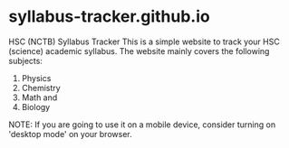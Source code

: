 # syllabus-tracker.github.io
HSC (NCTB) Syllabus Tracker
This is a simple website to track your HSC (science) academic syllabus.
The website mainly covers the following subjects:
  1. Physics
  2. Chemistry
  3. Math and
  4. Biology

NOTE: If you are going to use it on a mobile device, consider turning on 'desktop mode' on your browser.
